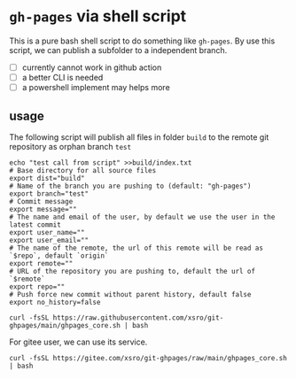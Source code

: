 # `gh-pages` via shell script

This is a pure bash shell script to do something like `gh-pages`.
By use this script, we can publish a subfolder to a independent branch.

- [ ] currently cannot work in github action
- [ ] a better CLI is needed
- [ ] a powershell implement may helps more

## usage

The following script will publish all files in folder `build`
to the remote git repository as orphan branch `test`

```shell
echo "test call from script" >>build/index.txt
# Base directory for all source files
export dist="build"
# Name of the branch you are pushing to (default: "gh-pages")
export branch="test"
# Commit message
export message=""
# The name and email of the user, by default we use the user in the latest commit
export user_name=""
export user_email=""
# The name of the remote, the url of this remote will be read as `$repo`, default `origin`
export remote="" 
# URL of the repository you are pushing to, default the url of `$remote`
export repo=""
# Push force new commit without parent history, default false
export no_history=false

curl -fsSL https://raw.githubusercontent.com/xsro/git-ghpages/main/ghpages_core.sh | bash
```

For gitee user, we can use its service.

```
curl -fsSL https://gitee.com/xsro/git-ghpages/raw/main/ghpages_core.sh | bash
```

